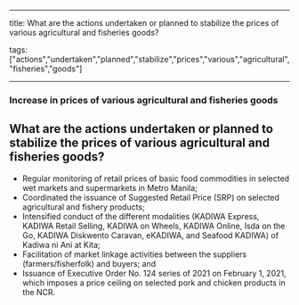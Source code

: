 
---

title: What are the actions undertaken or planned to stabilize the prices of various agricultural and fisheries goods?

tags: ["actions","undertaken","planned","stabilize","prices","various","agricultural","fisheries","goods"]

---

### Increase in prices of various agricultural and fisheries goods

## What are the actions undertaken or planned to stabilize the prices of various agricultural and fisheries goods?


 - Regular monitoring of retail prices of basic food commodities in selected wet markets and supermarkets in Metro Manila;
 - Coordinated the issuance of Suggested Retail Price (SRP) on selected agricultural and fishery products;
 - Intensified conduct of the different modalities (KADIWA Express, KADIWA Retail Selling, KADIWA on Wheels, KADIWA Online, Isda on the Go, KADIWA Diskwento Caravan, eKADIWA, and Seafood KADIWA) of Kadiwa ni Ani at Kita;
 - Facilitation of market linkage activities between the suppliers (farmers/fisherfolk) and buyers; and
 - Issuance of Executive Order No. 124 series of 2021 on February 1, 2021, which imposes a price ceiling on selected pork and chicken products in the NCR.
